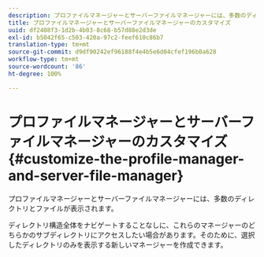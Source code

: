 ```yaml
---
description: プロファイルマネージャーとサーバーファイルマネージャーには、多数のディレクトリとファイルが表示されます。
title: プロファイルマネージャーとサーバーファイルマネージャーのカスタマイズ
uuid: df2408f3-1d2b-4b03-8c68-b57d88e2d3de
exl-id: b5042f65-c503-420a-97c2-feef610c86b7
translation-type: tm+mt
source-git-commit: d9df90242ef96188f4e4b5e6d04cfef196b0a628
workflow-type: tm+mt
source-wordcount: '86'
ht-degree: 100%

---
```


# プロファイルマネージャーとサーバーファイルマネージャーのカスタマイズ{#customize-the-profile-manager-and-server-file-manager}

プロファイルマネージャーとサーバーファイルマネージャーには、多数のディレクトリとファイルが表示されます。

ディレクトリ構造全体をナビゲートすることなしに、これらのマネージャーのどちらかのサブディレクトリにアクセスしたい場合があります。そのために、選択したディレクトリのみを表示する新しいマネージャーを作成できます。
